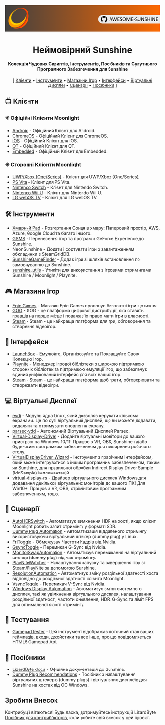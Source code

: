 <!--lint disable awesome-heading awesome-toc double-link-->

<div align="center">
  <img src="/assets/banner.png" />
  <h1 align="center">Неймовірний Sunshine</h1>
  <h4 align="center">Колекція Чудових Скриптів, Інструментів, Посібників та Супутнього Програмного Забезпечення для Sunshine</h4>
</div>

<div align="center">
[
  <a href="#-Клієнти">Клієнти</a> •
  <a href="#%EF%B8%8F-Інструменти">Інструменти</a> •
  <a href="#-Магазини-Ігор">Магазини Ігор</a> •
  <a href="#-Інтерфейси">Інтерфейси</a> •
  <a href="#-Віртуальні-Дисплеї">Віртуальні Дисплеї</a> •
  <a href="#-Сценарії">Сценарії</a> •
  <a href="#-Посібники">Посібники</a>
]
</div>

## 📺 Клієнти

### ✳️ Офіційні Клієнти Moonlight

- [Android](https://github.com/moonlight-stream/moonlight-android) - Офіційний Клієнт для Android.
- [ChromeOS](https://github.com/moonlight-stream/moonlight-chrome) - Офіційний Клієнт для ChromeOS.
- [iOS](https://github.com/moonlight-stream/moonlight-ios) - Офіційний Клієнт для iOS.
- [QT](https://github.com/moonlight-stream/moonlight-qt) - Офіційний Клієнт для QT.
- [Embedded](https://github.com/moonlight-stream/moonlight-embedded) - Офіційний Клієнт для Embedded.

### ✴️ Сторонні Клієнти Moonlight

- [UWP/Xbox (One/Series)](https://github.com/TheElixZammuto/moonlight-xbox) - Клієнт для UWP/Xbox (One/Series).
- [PS Vita](https://github.com/xyzz/vita-moonlight) - Клієнт для PS Vita.
- [Nintendo Switch](https://github.com/XITRIX/Moonlight-Switch) - Клієнт для Nintendo Switch.
- [Nintendo Wii U](https://github.com/GaryOderNichts/moonlight-wiiu) - Клієнт для Nintendo Wii U.
- [LG webOS TV](https://github.com/mariotaku/moonlight-tv) - Клієнт для LG webOS TV.

## 🛠️ Інструменти

- [Хмарний Pad](https://github.com/PierreBeucher/cloudypad) - Розгортання Сонця в хмару: Паперовий простір, AWS, Azure, Google Cloud та багато іншого.
- [GSMS](https://github.com/LizardByte/GSMS) - Перенесення ігор та програм з GeForce Experience до Sunshine.
- [NeonSunshine](https://github.com/NeonLightning/NeonSunshine) - Додати і сортувати ігри з завантаженням обкладинки з SteamGridDB.
- [SunshineGameFinder](https://github.com/JMTK/SunshineGameFinder) - Додає ігри зі шляхів встановлення по замовчуванню до Sunshine.
- [sunshine_utils](https://github.com/designer-living/sunshine_utils) - Утиліти для використання з ігровими стримінгами Sunshine / Moonlight / Playnite.

## 🎮 Магазини Ігор

- [Epic Games](https://www.epicgames.com) - Магазин Epic Games пропонує безплатні ігри щотижня.
- [GOG](https://www.gog.com) - GOG - це платформа цифрової дистрибуції, яка ставить гравців на перше місце і поважає їх право мати ігри в власності.
- [Steam](https://store.steampowered.com) - Steam - це найкраща платформа для гри, обговорення та створення відеоігор.

## 💠 Інтерфейси

- [LaunchBox](https://www.launchbox-app.com/) - Емулюйте, Організовуйте та Покращуйте Свою Колекцію Ігор.
- [Playnite](https://github.com/JosefNemec/Playnite) - Менеджер ігрової бібліотеки з широкою підтримкою сторонніх бібліотек та підтримкою емуляції ігор, що забезпечує єдиний уніфікований інтерфейс для всіх ваших ігор.
- [Steam](https://store.steampowered.com) - Steam - це найкраща платформа щоб грати, обговорювати та створювати відеоігри.

## 💻 Віртуальні Дисплеї

- [evdi](https://github.com/DisplayLink/evdi) - Модуль ядра Linux, який дозволяє керувати кількома екранами. Це по суті віртуальний дисплей, що ви можете додавати, видаляти та отримувати оновлення екрану.
- [parsec-vdd](https://github.com/nomi-san/parsec-vdd) - Автономний Віртуальний Дисплей Parsec.
- [Virtual-Display-Driver](https://github.com/itsmikethetech/Virtual-Display-Driver) - Додайте віртуальні монітори до вашого пристрою на Windows 10/11! Працює з VR, OBS, Sunshine та/або будь-яким програмним забезпеченням для поширення робочого столу.
- [VirtualDisplayDriver_Wizard](https://github.com/sofmeright/VirtualDisplayDriver_Wizard) - Інструмент з графічним інтерфейсом, який може інтегруватися з іншим програмним забезпеченням, таким як Sunshine, для правильної обробки Indirect Display Driver Sample (IddSample) імплементацій.
- [virtual-display-rs](https://github.com/MolotovCherry/virtual-display-rs) - Драйвер віртуального дисплея Windows для додавання декількох віртуальних моніторів до вашого ПК! Для Win10+. Працює з VR, OBS, стрімінговим програмним забезпеченням, тощо.

## 📜 Сценарії

- [AutoHDRSwitch](https://github.com/Nonary/AutoHDRSwitch) - Автоматизує вимкнення HDR на хості, якщо клієнт Moonlight робить запит стримінгу у форматі SDR.
- [Dummy Plug Automation](https://github.com/XenHat/dummy-plug-automation) - Автоматизація віддаленого стримінгу використовуючи віртуальний штекер (dummy plug) у Linux.
- [FrlToggle](https://github.com/FrogTheFrog/frl-toggle) - Обмежувач Частоти Кадрів від Nvidia.
- [GsyncToggle](https://github.com/FrogTheFrog/gsync-toggle) - Перемикач G-Sync від Nvidia.
- [MonitorSwapAutomation](https://github.com/Nonary/MonitorSwapAutomation) - Автоматизує перемикання на віртуальний штекер (dummy plug) під час стримінгу.
- [PlayNiteWatcher](https://github.com/Nonary/PlayNiteWatcher) - Налаштування запуску та завершення ігор зі Steam/PlayNite за допомогою Sunshine.
- [ResolutionAutomation](https://github.com/Nonary/ResolutionAutomation) - Автоматизує зміну роздільної здатності хоста відповідно до роздільної здатності клієнта Moonlight.
- [VsyncToggle](https://github.com/xanderfrangos/vsync-toggle) - Перемикач V-Sync від Nvidia.
- [Windows Display Automation](https://github.com/fehbari/sunshine-scripts) - Автоматизує зміни системного дисплея, такі як увімкнення віртуального дисплея, налаштування роздільної здатності, частоти оновлення, HDR, G-Sync та ліміт FPS для оптимальної якості стримінгу.

## 🧪 Тестування

- [GamepadTester](https://hardwaretester.com/gamepad) - Цей інструмент відображає поточний стан ваших геймпадів, входи, джойстики та все інше, про що повідомляється HTML5 Gamepad Api.

## 📓 Посібники

- [LizardByte docs](https://docs.lizardbyte.dev/projects/sunshine) - Офіційна документація до Sunshine.
- [Dummy Plug Recommendations](https://github.com/Nonary/documentation/wiki/DummyPlugs) - Посібник з налаштування віртуальних штекерів (dummy plugs) і віртуальних дисплеїв для Sunshine на хостах під ОС Windows.

## Зробити Внесок

Контрибуції вітаються! Будь ласка, дотримуйтесь інструкцій LizardByte
[Посібник для контриб'юторів](https://docs.lizardbyte.dev/en/latest/developers/contributing.html), коли робите свій внесок у цей проєкт.
